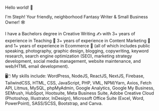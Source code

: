 Hello world! 👋

I'm Steph! Your friendly, neighborhood Fantasy Writer & Small Business Owner! 🕸️

I have a Bachelors degree in Creative Writing ✍️ with 3+ years of experience in Teaching 🍎 3+ years of experience in Content Marketing 🎨 and 1+ years of experience in Ecommerce 🛒 (all of which includes public speaking, photography, graphic design, blogging, copywriting, keyword research, search engine optimization (SEO), marketing strategy development, social media management, website maintenance, and web/HTML email development).

🖥️🖱️ My skills include: WordPress, NodeJS, ReactJS, NextJS, Firebase, TailwindCSS, HTML, CSS, JavaScript, PHP, VML, NPM/Yarn, Axios, Fetch API, Litmus, MySQL, phpMyAdmin, Google Analytics, Google My Business, SEMrush, HubSpot, Hootsuite, Meta Business Suite, Adobe Creative Cloud (Photoshop, Illustrator, InDesign), Microsoft Office Suite (Excel, Word, PowerPoint), SASS/SCSS, Bootstrap, and Canva.

